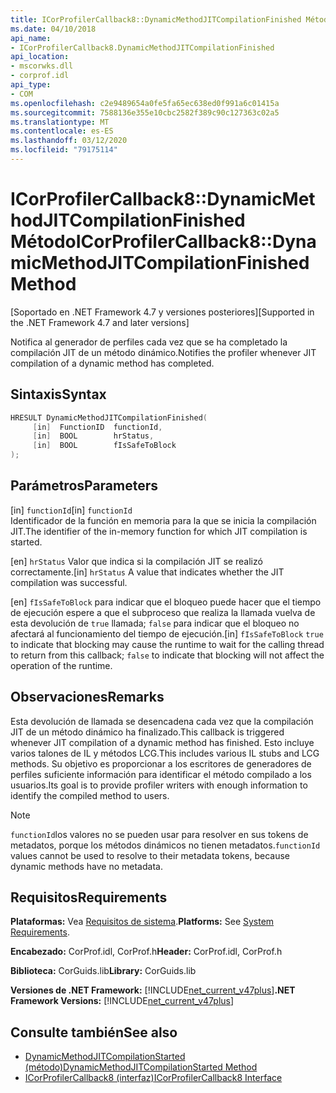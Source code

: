 ```yaml
---
title: ICorProfilerCallback8::DynamicMethodJITCompilationFinished Método
ms.date: 04/10/2018
api_name:
- ICorProfilerCallback8.DynamicMethodJITCompilationFinished
api_location:
- mscorwks.dll
- corprof.idl
api_type:
- COM
ms.openlocfilehash: c2e9489654a0fe5fa65ec638ed0f991a6c01415a
ms.sourcegitcommit: 7588136e355e10cbc2582f389c90c127363c02a5
ms.translationtype: MT
ms.contentlocale: es-ES
ms.lasthandoff: 03/12/2020
ms.locfileid: "79175114"
---
```

# <a name="icorprofilercallback8dynamicmethodjitcompilationfinished-method"></a><span data-ttu-id="04f6a-102">ICorProfilerCallback8::DynamicMethodJITCompilationFinished Método</span><span class="sxs-lookup"><span data-stu-id="04f6a-102">ICorProfilerCallback8::DynamicMethodJITCompilationFinished Method</span></span>
<span data-ttu-id="04f6a-103">[Soportado en .NET Framework 4.7 y versiones posteriores]</span><span class="sxs-lookup"><span data-stu-id="04f6a-103">[Supported in the .NET Framework 4.7 and later versions]</span></span>  
  
<span data-ttu-id="04f6a-104">Notifica al generador de perfiles cada vez que se ha completado la compilación JIT de un método dinámico.</span><span class="sxs-lookup"><span data-stu-id="04f6a-104">Notifies the profiler whenever JIT compilation of a dynamic method has completed.</span></span>  
  
## <a name="syntax"></a><span data-ttu-id="04f6a-105">Sintaxis</span><span class="sxs-lookup"><span data-stu-id="04f6a-105">Syntax</span></span>  
  
```cpp  
HRESULT DynamicMethodJITCompilationFinished(  
     [in]  FunctionID  functionId,
     [in]  BOOL        hrStatus,
     [in]  BOOL        fIsSafeToBlock
);  
```  
  
## <a name="parameters"></a><span data-ttu-id="04f6a-106">Parámetros</span><span class="sxs-lookup"><span data-stu-id="04f6a-106">Parameters</span></span>  
<span data-ttu-id="04f6a-107">[in] `functionId`</span><span class="sxs-lookup"><span data-stu-id="04f6a-107">[in] `functionId`</span></span>  
<span data-ttu-id="04f6a-108">Identificador de la función en memoria para la que se inicia la compilación JIT.</span><span class="sxs-lookup"><span data-stu-id="04f6a-108">The identifier of the in-memory function for which JIT compilation is started.</span></span>

<span data-ttu-id="04f6a-109">[en] `hrStatus` Valor que indica si la compilación JIT se realizó correctamente.</span><span class="sxs-lookup"><span data-stu-id="04f6a-109">[in] `hrStatus` A value that indicates whether the JIT compilation was successful.</span></span>

<span data-ttu-id="04f6a-110">[en] `fIsSafeToBlock` para indicar que el bloqueo puede hacer que el tiempo de ejecución espere a que el subproceso que realiza la llamada vuelva de esta devolución de 
 `true` llamada; `false` para indicar que el bloqueo no afectará al funcionamiento del tiempo de ejecución.</span><span class="sxs-lookup"><span data-stu-id="04f6a-110">[in] `fIsSafeToBlock`
`true` to indicate that blocking may cause the runtime to wait for the calling thread to return from this callback; `false` to indicate that blocking will not affect the operation of the runtime.</span></span>  

## <a name="remarks"></a><span data-ttu-id="04f6a-111">Observaciones</span><span class="sxs-lookup"><span data-stu-id="04f6a-111">Remarks</span></span>  

<span data-ttu-id="04f6a-112">Esta devolución de llamada se desencadena cada vez que la compilación JIT de un método dinámico ha finalizado.</span><span class="sxs-lookup"><span data-stu-id="04f6a-112">This callback is triggered whenever JIT compilation of a dynamic method has finished.</span></span> <span data-ttu-id="04f6a-113">Esto incluye varios talones de IL y métodos LCG.</span><span class="sxs-lookup"><span data-stu-id="04f6a-113">This includes various IL stubs and LCG methods.</span></span> <span data-ttu-id="04f6a-114">Su objetivo es proporcionar a los escritores de generadores de perfiles suficiente información para identificar el método compilado a los usuarios.</span><span class="sxs-lookup"><span data-stu-id="04f6a-114">Its goal is to provide profiler writers with enough information to identify the compiled method to users.</span></span>

> [!NOTE]
> <span data-ttu-id="04f6a-115">`functionId`los valores no se pueden usar para resolver en sus tokens de metadatos, porque los métodos dinámicos no tienen metadatos.</span><span class="sxs-lookup"><span data-stu-id="04f6a-115">`functionId` values cannot be used to resolve to their metadata tokens, because dynamic methods have no metadata.</span></span>

## <a name="requirements"></a><span data-ttu-id="04f6a-116">Requisitos</span><span class="sxs-lookup"><span data-stu-id="04f6a-116">Requirements</span></span>  
 <span data-ttu-id="04f6a-117">**Plataformas:** Vea [Requisitos de sistema](../../../../docs/framework/get-started/system-requirements.md).</span><span class="sxs-lookup"><span data-stu-id="04f6a-117">**Platforms:** See [System Requirements](../../../../docs/framework/get-started/system-requirements.md).</span></span>  
  
 <span data-ttu-id="04f6a-118">**Encabezado:** CorProf.idl, CorProf.h</span><span class="sxs-lookup"><span data-stu-id="04f6a-118">**Header:** CorProf.idl, CorProf.h</span></span>  
  
 <span data-ttu-id="04f6a-119">**Biblioteca:** CorGuids.lib</span><span class="sxs-lookup"><span data-stu-id="04f6a-119">**Library:** CorGuids.lib</span></span>  
  
 <span data-ttu-id="04f6a-120">**Versiones de .NET Framework:** [!INCLUDE[net_current_v47plus](../../../../includes/net-current-v47plus.md)]</span><span class="sxs-lookup"><span data-stu-id="04f6a-120">**.NET Framework Versions:** [!INCLUDE[net_current_v47plus](../../../../includes/net-current-v47plus.md)]</span></span>  
  
## <a name="see-also"></a><span data-ttu-id="04f6a-121">Consulte también</span><span class="sxs-lookup"><span data-stu-id="04f6a-121">See also</span></span>

- [<span data-ttu-id="04f6a-122">DynamicMethodJITCompilationStarted (método)</span><span class="sxs-lookup"><span data-stu-id="04f6a-122">DynamicMethodJITCompilationStarted Method</span></span>](icorprofilercallback8-dynamicmethodjitcompilationstarted-method.md)
- [<span data-ttu-id="04f6a-123">ICorProfilerCallback8 (interfaz)</span><span class="sxs-lookup"><span data-stu-id="04f6a-123">ICorProfilerCallback8 Interface</span></span>](icorprofilercallback8-interface.md)
